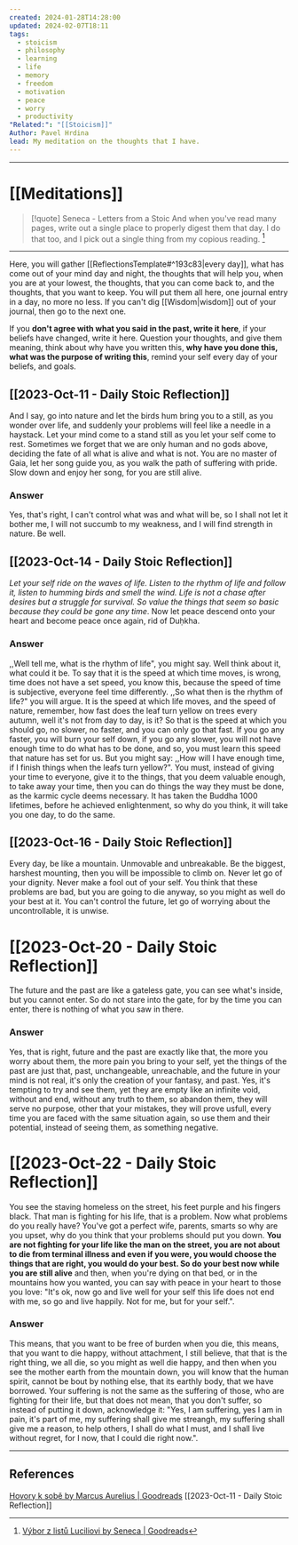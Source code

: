 ```yaml
---
created: 2024-01-28T14:28:00
updated: 2024-02-07T18:11
tags:
  - stoicism
  - philosophy
  - learning
  - life
  - memory
  - freedom
  - motivation
  - peace
  - worry
  - productivity
"Related:": "[[Stoicism]]"
Author: Pavel Hrdina
lead: My meditation on the thoughts that I have.
---
```

___
# [[Meditations]]

> [!quote] Seneca - Letters from a Stoic
> And when you've read many pages, write out a single place to properly digest them that day. I do that too, and I pick out a single thing from my copious reading. [^Seneca]
___

Here, you will gather [[ReflectionsTemplate#^193c83|every day]], what has come out of your mind day and night, the thoughts that will help you, when you are at your lowest, the thoughts, that you can come back to, and the thoughts, that you want to keep. You will put them all here, one journal entry in a day, no more no less. If you can't dig [[Wisdom|wisdom]] out of your journal, then go to the next one.

If you **don't agree with what you said in the past, write it here**, if your beliefs have changed, write it here. Question your thoughts, and give them meaning, think about why have you written this, **why have you done this, what was the purpose of writing this**, remind your self every day of your beliefs, and goals. 

## [[2023-Oct-11 - Daily Stoic Reflection]]

And I say, go into nature and let the birds hum bring you to a still, as you wonder over life, and suddenly your problems will feel like a needle in a haystack. Let your mind come to a stand still as you let your self come to rest. Sometimes we forget that we are only human and no gods above, deciding the fate of all what is alive and what is not. You are no master of Gaia, let her song guide you, as you walk the path of suffering with pride. Slow down and enjoy her song, for you are still alive.
### Answer

Yes, that's right, I can't control what was and what will be, so I shall not let it bother me, I will not succumb to my weakness, and I will find strength in nature. Be well.

## [[2023-Oct-14 - Daily Stoic Reflection]]
 *Let your self ride on the waves of life. Listen to the rhythm of life and follow it, listen to humming birds and smell the wind. Life is not a chase after desires but a struggle for survival. So value the things that seem so basic because they could be gone any time*. Now let peace descend onto your heart and become peace once again, rid of Duḥkha. 
### Answer
,,Well tell me, what is the rhythm of life", you might say. Well think about it, what could it be. To say that it is the speed at which time moves, is wrong, time does not have a set speed, you know this, because the speed of time is subjective, everyone feel time differently. ,,So what then is the rhythm of life?" you will argue. It is the speed at which life moves, and the speed of nature, remember, how fast does the leaf turn yellow on trees every autumn, well it's not from day to day, is it? So that is the speed at which you should go, no slower, no faster, and you can only go that fast. If you go any faster, you will burn your self down, if you go any slower, you will not have enough time to do what has to be done, and so, you must learn this speed that nature has set for us. But you might say: ,,How will I have enough time, if I finish things when the leafs turn yellow?". You must, instead of giving your time to everyone, give it to the things, that you deem valuable enough, to take away your time, then you can do things the way they must be done, as the karmic cycle deems necessary. It has taken the Buddha 1000 lifetimes, before he achieved enlightenment, so why do you think, it will take you one day, to do the same.   

## [[2023-Oct-16 - Daily Stoic Reflection]]
Every day, be like a mountain. Unmovable and unbreakable. Be the biggest, harshest mounting, then you will be impossible to climb on. Never let go of your dignity. Never make a fool out of your self. You think that these problems are bad, but you are going to die anyway, so you might as well do your best at it. You can't control the future, let go of worrying about the uncontrollable, it is unwise.  

# [[2023-Oct-20 - Daily Stoic Reflection]]
The future and the past are like a gateless gate, you can see what's inside, but you cannot enter. So do not stare into the gate, for by the time you can enter, there is nothing of what you saw in there.
### Answer
Yes, that is right, future and the past are exactly like that, the more you worry about them, the more pain you bring to your self, yet the things of the past are just that, past, unchangeable, unreachable, and the future in your mind is not real, it's only the creation of your fantasy, and past. Yes, it's tempting to try and see them, yet they are empty like an infinite void, without and end, without any truth to them, so abandon them, they will serve no purpose, other that your mistakes, they will prove usfull, every time you are faced with the same situation again, so use them and their potential, instead of seeing them, as something negative. 


# [[2023-Oct-22 - Daily Stoic Reflection]]
You see the staving homeless on the street, his feet purple and his fingers black. That man is fighting for his life, that is a problem. Now what problems do you really have? You've got a perfect wife, parents, smarts so why are you upset, why do you think that your problems should put you down. **You are not fighting for your life like the man on the street, you are not about to die from terminal illness and even if you were, you would choose the things that are right, you would do your best. So do your best now while you are still alive** and then, when you're dying on that bed, or in the mountains how you wanted, you can say with peace in your heart to those you love: "It's ok, now go and live well for your self this life does not end with me, so go and live happily. Not for me, but for your self.".
### Answer
This means, that you want to be free of burden when you die, this means, that you want to die happy, without attachment, I still believe, that that is the right thing, we all die, so you might as well die happy, and then when you see the mother earth from the mountain down, you will know that the human spirit, cannot be bout by nothing else, that its earthly body, that we have borrowed. Your suffering is not the same as the suffering of those, who are fighting for their life, but that does not mean, that you don't suffer, so instead of putting it down, acknowledge it: "Yes, I am suffering, yes I am in pain, it's part of me, my suffering shall give me streangh, my suffering shall give me a reason, to help others, I shall do what I must, and I shall live without regret, for I now, that I could die right now.".


---
## References

[Hovory k sobě by Marcus Aurelius | Goodreads](https://www.goodreads.com/book/show/17376405-hovory-k-sob)
[[2023-Oct-11 - Daily Stoic Reflection]]

[^Seneca]: [Výbor z listů Luciliovi by Seneca | Goodreads](https://www.goodreads.com/book/show/23340595-v-bor-z-list-luciliovi) 
